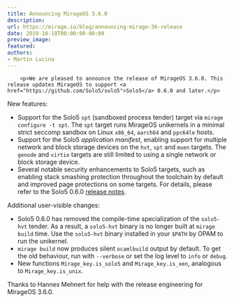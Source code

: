 ```yaml
---
title: Announcing MirageOS 3.6.0
description:
url: https://mirage.io/blog/announcing-mirage-36-release
date: 2019-10-18T00:00:00-00:00
preview_image:
featured:
authors:
- Martin Lucina
---
```



        <p>We are pleased to announce the release of MirageOS 3.6.0. This release updates MirageOS to support <a href="https://github.com/Solo5/solo5">Solo5</a> 0.6.0 and later.</p>
<p>New features:</p>
<ul>
<li>Support for the Solo5 <code>spt</code> (sandboxed process tender) target via <code>mirage configure -t spt</code>. The <code>spt</code> target runs MirageOS unikernels in a minimal strict seccomp sandbox on Linux <code>x86_64</code>, <code>aarch64</code> and <code>ppc64le</code> hosts.
</li>
<li>Support for the Solo5 <em>application manifest</em>, enabling support for multiple network and block storage devices on the <code>hvt</code>, <code>spt</code> and <code>muen</code> targets. The <code>genode</code> and <code>virtio</code> targets are still limited to using a single network or block storage device.
</li>
<li>Several notable security enhancements to Solo5 targets, such as enabling stack smashing protection throughout the toolchain by default and improved page protections on some targets.  For details, please refer to the Solo5 0.6.0 <a href="https://github.com/Solo5/solo5/releases/tag/v0.6.0">release notes</a>.
</li>
</ul>
<p>Additional user-visible changes:</p>
<ul>
<li>Solo5 0.6.0 has removed the compile-time specialization of the <code>solo5-hvt</code> tender. As a result, a <code>solo5-hvt</code> binary is no longer built at <code>mirage build</code> time. Use the <code>solo5-hvt</code> binary installed in your <code>$PATH</code> by OPAM to run the unikernel.
</li>
<li><code>mirage build</code> now produces silent <code>ocamlbuild</code> output by default. To get the old behaviour, run with <code>--verbose</code> or set the log level to <code>info</code> or <code>debug</code>.
</li>
<li>New functions <code>Mirage_key.is_solo5</code> and <code>Mirage_key.is_xen</code>, analogous to <code>Mirage_key.is_unix</code>.
</li>
</ul>
<p>Thanks to Hannes Mehnert for help with the release engineering for MirageOS 3.6.0.</p>

      
